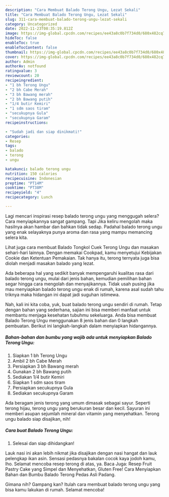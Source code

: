 ```yaml
---
description: "Cara Membuat Balado Terong Ungu, Lezat Sekali"
title: "Cara Membuat Balado Terong Ungu, Lezat Sekali"
slug: 311-cara-membuat-balado-terong-ungu-lezat-sekali
category: Uncategorized
date: 2022-11-23T08:35:19.812Z
image: https://img-global.cpcdn.com/recipes/ee43a8c0b7f734d0/680x482cq70/balado-terong-ungu-foto-resep-utama.jpg
hideToc: false
enableToc: true
enableTocContent: false
thumbnail: https://img-global.cpcdn.com/recipes/ee43a8c0b7f734d0/680x482cq70/balado-terong-ungu-foto-resep-utama.jpg
cover: https://img-global.cpcdn.com/recipes/ee43a8c0b7f734d0/680x482cq70/balado-terong-ungu-foto-resep-utama.jpg
author: Admin
authorAv: notfound
ratingvalue: 3
reviewcount: 20
recipeingredient:
- "1 bh Terong Ungu"
- "2 bh Cabe Merah"
- "3 bh Bawang merah"
- "2 bh Bawang putih"
- "1/4 butir Kemiri"
- "1 sdm saos tiram"
- "secukupnya Gula"
- "secukupnya Garam"
recipeinstructions:

- "Sudah jadi dan siap dinikmati!"
categories:
- Resep
tags:
- balado
- terong
- ungu

katakunci: balado terong ungu 
nutrition: 150 calories
recipecuisine: Indonesian
preptime: "PT14M"
cooktime: "PT38M"
recipeyield: "4"
recipecategory: Lunch

---
```



Lagi mencari inspirasi resep balado terong ungu yang menggugah selera? Cara menyiapkannya sangat gampang. Tapi Jika keliru mengolah maka hasilnya akan hambar dan bahkan tidak sedap. Padahal balado terong ungu yang enak selayaknya punya aroma dan rasa yang mampu memancing selera kita.


Lihat juga cara membuat Balado Tongkol Cuek Terong Ungu dan masakan sehari-hari lainnya. Dengan memakai Cookpad, kamu menyetujui Kebijakan Cookie dan Ketentuan Pemakaian. Tak hanya itu, terong ternyata juga bisa diolah menjadi masakan balado yang lezat.

Ada beberapa hal yang sedikit banyak mempengaruhi kualitas rasa dari balado terong ungu, mulai dari jenis bahan, kemudian pemilihan bahan segar hingga cara mengolah dan menyajikannya. Tidak usah pusing jika mau menyiapkan balado terong ungu enak di rumah, karena asal sudah tahu triknya maka hidangan ini dapat jadi suguhan istimewa.


Nah, kali ini kita coba, yuk, buat balado terong ungu sendiri di rumah. Tetap dengan bahan yang sederhana, sajian ini bisa memberi manfaat untuk membantu menjaga kesehatan tubuhmu sekeluarga. Anda bisa membuat Balado Terong Ungu menggunakan 8 jenis bahan dan 0 langkah pembuatan. Berikut ini langkah-langkah dalam menyiapkan hidangannya.

<!--inarticleads1-->

##### Bahan-bahan dan bumbu yang wajib ada untuk menyiapkan Balado Terong Ungu:

1. Siapkan 1 bh Terong Ungu
1. Ambil 2 bh Cabe Merah
1. Persiapkan 3 bh Bawang merah
1. Gunakan 2 bh Bawang putih
1. Sediakan 1/4 butir Kemiri
1. Siapkan 1 sdm saos tiram
1. Persiapkan secukupnya Gula
1. Sediakan secukupnya Garam


Ada beragam jenis terong yang umum dimasak sebagai sayur. Seperti terong hijau, terong ungu yang berukuran besar dan kecil. Sayuran ini memberi asupan sejumlah mineral dan vitamin yang menyehatkan. Terong ungu balado siap disajikan, nih! 

<!--inarticleads2-->

##### Cara buat Balado Terong Ungu:


1. Selesai dan siap dihidangkan!

Lauk nasi ini akan lebih nikmat jika disajikan dengan nasi hangat dan lauk pelengkap ikan asin. Sensasi pedasnya bakalan cocok kaya jodoh kamu, lho. Selamat mencoba resep terong di atas, ya. Baca Juga: Resep Fruit Pastry Cake yang Simpel dan Menyehatkan, Gluten Free! Cara Menyiapkan Bahan dan Bumbu Balado Terong Pedas Asli Padang. 

Gimana nih? Gampang kan? Itulah cara membuat balado terong ungu yang bisa kamu lakukan di rumah. Selamat mencoba!
